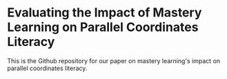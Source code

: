 # Evaluating the Impact of Mastery Learning on Parallel Coordinates Literacy

This is the Github repository for our paper on mastery learning's impact on parallel coordinates literacy.
